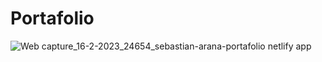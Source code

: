 # Portafolio 
![Web capture_16-2-2023_24654_sebastian-arana-portafolio netlify app](https://user-images.githubusercontent.com/52842507/219300832-f664f9f8-10fd-412b-9e84-dbd7b979fb20.jpeg)
